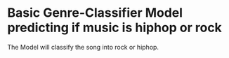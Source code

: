 # Basic Genre-Classifier Model predicting if music is hiphop or rock
The Model will classify the song into rock or hiphop.
